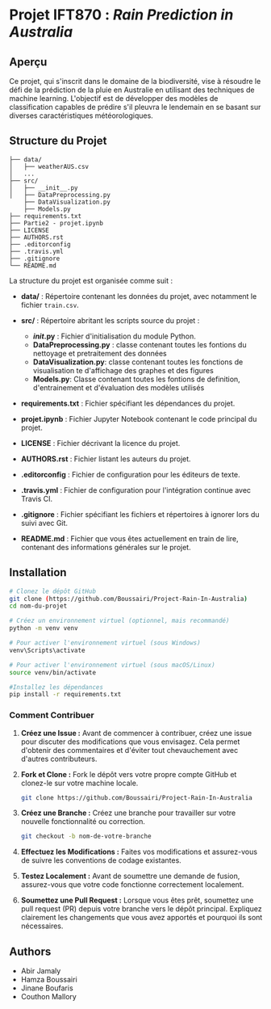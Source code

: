 # Projet IFT870 : *Rain Prediction in Australia*

## Aperçu

Ce projet, qui s'inscrit dans le domaine de la biodiversité, vise à résoudre le défi de la prédiction de la pluie en Australie en utilisant des techniques de machine learning. L'objectif est de développer des modèles de classification capables de prédire s'il pleuvra le lendemain en se basant sur diverses caractéristiques météorologiques.

## Structure du Projet

    ├── data/
    │   ├── weatherAUS.csv
    │   ... 
    ├── src/
    │   ├── __init__.py
    │   ├── DataPreprocessing.py
        ├── DataVisualization.py
        ├── Models.py
    ├── requirements.txt
    ├── Partie2 - projet.ipynb
    ├── LICENSE
    ├── AUTHORS.rst
    ├── .editorconfig
    ├── .travis.yml
    ├── .gitignore
    └── README.md

La structure du projet est organisée comme suit :

- **data/** : Répertoire contenant les données du projet, avec notamment le fichier `train.csv`.

- **src/** : Répertoire abritant les scripts source du projet :
  - **_init_.py** : Fichier d'initialisation du module Python.
  - **DataPreprocessing.py** : classe contenant toutes les fontions du nettoyage et pretraitement des données
  - **DataVisualization.py**: classe contenant toutes les fonctions de visualisation te d'affichage des graphes et des figures
  - **Models.py**: Classe contenant toutes les fontions de definition, d'entrainement et d'évaluation des modèles utilisés 

- **requirements.txt** : Fichier spécifiant les dépendances du projet.

- **projet.ipynb** : Fichier Jupyter Notebook contenant le code principal du projet.

- **LICENSE** : Fichier décrivant la licence du projet.

- **AUTHORS.rst** : Fichier listant les auteurs du projet.

- **.editorconfig** : Fichier de configuration pour les éditeurs de texte.

- **.travis.yml** : Fichier de configuration pour l'intégration continue avec Travis CI.

- **.gitignore** : Fichier spécifiant les fichiers et répertoires à ignorer lors du suivi avec Git.

- **README.md** : Fichier que vous êtes actuellement en train de lire, contenant des informations générales sur le projet.

## Installation

   ```bash
   # Clonez le dépôt GitHub
   git clone (https://github.com/Boussairi/Project-Rain-In-Australia)
   cd nom-du-projet
   
   # Créez un environnement virtuel (optionnel, mais recommandé)
   python -m venv venv

   # Pour activer l'environnement virtuel (sous Windows) 
   venv\Scripts\activate

   # Pour activer l'environnement virtuel (sous macOS/Linux)
   source venv/bin/activate

   #Installez les dépendances
   pip install -r requirements.txt
```
### Comment Contribuer

1. **Créez une Issue :** Avant de commencer à contribuer, créez une issue pour discuter des modifications que vous envisagez. Cela permet d'obtenir des commentaires et d'éviter tout chevauchement avec d'autres contributeurs.

2. **Fork et Clone :** Fork le dépôt vers votre propre compte GitHub et clonez-le sur votre machine locale.

   ```bash
   git clone https://github.com/Boussairi/Project-Rain-In-Australia
   

3. **Créez une Branche :** Créez une branche pour travailler sur votre nouvelle fonctionnalité ou correction.

   ```bash
   git checkout -b nom-de-votre-branche
   ```

4. **Effectuez les Modifications :** Faites vos modifications et assurez-vous de suivre les conventions de codage existantes.

5. **Testez Localement :** Avant de soumettre une demande de fusion, assurez-vous que votre code fonctionne correctement localement.

6. **Soumettez une Pull Request :** Lorsque vous êtes prêt, soumettez une pull request (PR) depuis votre branche vers le dépôt principal. Expliquez clairement les changements que vous avez apportés et pourquoi ils sont nécessaires.



Authors
--------

- Abir Jamaly
- Hamza Boussairi
- Jinane Boufaris
- Couthon Mallory
